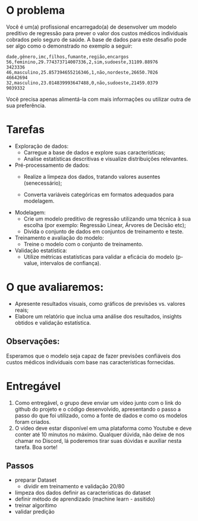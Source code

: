 # O problema
Você é um(a) profissional encarregado(a) de desenvolver um modelo
preditivo de regressão para prever o valor dos custos médicos individuais
cobrados pelo seguro de saúde.
A base de dados para este desafio pode ser algo como o demonstrado no
exemplo a seguir:

```csv
dade,gênero,imc,filhos,fumante,região,encargos
56,feminino,29.774373714007336,2,sim,sudoeste,31109.88976
3423336
46,masculino,25.857394655216346,1,não,nordeste,26650.7026
46642694
32,masculino,23.014839993647488,0,não,sudoeste,21459.0379
9039332
```

Você precisa apenas alimentá-la com mais informações ou utilizar outra
de sua preferência.
# Tarefas
- Exploração de dados:
    - Carregue a base de dados e explore suas características;
    - Analise estatísticas descritivas e visualize distribuições relevantes.
- Pré-processamento de dados:
    - Realize a limpeza dos dados, tratando valores ausentes (senecessário);

    - Converta variáveis categóricas em formatos adequados para modelagem.
- Modelagem:
    - Crie um modelo preditivo de regressão utilizando uma técnica à sua escolha (por exemplo: Regressão Linear, Árvores de Decisão etc);
    - Divida o conjunto de dados em conjuntos de treinamento e teste.
- Treinamento e avaliação do modelo:
    - Treine o modelo com o conjunto de treinamento.
- Validação estatística:
    - Utilize métricas estatísticas para validar a eficácia do modelo (p-value, intervalos de confiança).
# O que avaliaremos:
- Apresente resultados visuais, como gráficos de previsões vs. valores reais;
- Elabore um relatório que inclua uma análise dos resultados, insights obtidos e validação estatística.
## Observações:
Esperamos que o modelo seja capaz de fazer previsões confiáveis dos custos médicos individuais com base nas características fornecidas.
# Entregável
1. Como entregável, o grupo deve enviar um vídeo junto com o link do github do projeto e o código desenvolvido, apresentando o passo a passo do que foi utilizado, como a fonte de dados e como os modelos foram criados.
2. O vídeo deve estar disponível em uma plataforma como Youtube e deve conter até 10 minutos no máximo.
Qualquer dúvida, não deixe de nos chamar no Discord, lá poderemos tirar suas dúvidas e auxiliar nesta tarefa. Boa sorte!

## Passos
- preparar Dataset
    - dividir em treinamento e validação 20/80
- limpeza dos dados definir as caracteristicas do dataset
- definir método de aprendizado (machine learn - assitido)
- treinar algorítimo
- validar predição